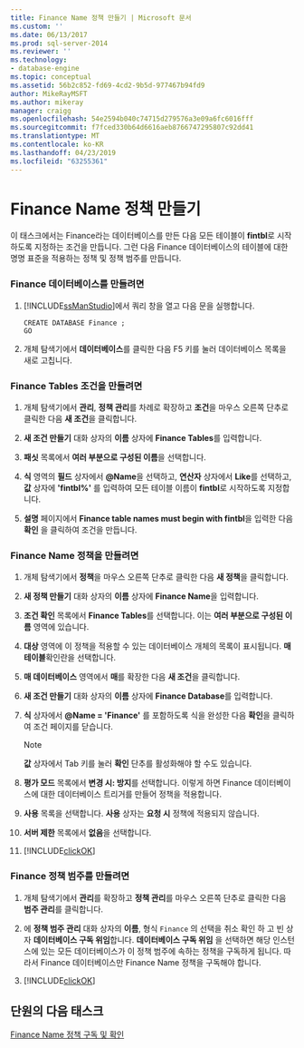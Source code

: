 ```yaml
---
title: Finance Name 정책 만들기 | Microsoft 문서
ms.custom: ''
ms.date: 06/13/2017
ms.prod: sql-server-2014
ms.reviewer: ''
ms.technology:
- database-engine
ms.topic: conceptual
ms.assetid: 56b2c852-fd69-4cd2-9b5d-977467b94fd9
author: MikeRayMSFT
ms.author: mikeray
manager: craigg
ms.openlocfilehash: 54e2594b040c74715d279576a3e09a6fc6016fff
ms.sourcegitcommit: f7fced330b64d6616aeb8766747295807c92dd41
ms.translationtype: MT
ms.contentlocale: ko-KR
ms.lasthandoff: 04/23/2019
ms.locfileid: "63255361"
---
```

# <a name="create-the-finance-name-policy"></a>Finance Name 정책 만들기
  이 태스크에서는 Finance라는 데이터베이스를 만든 다음 모든 테이블이 **fintbl**로 시작하도록 지정하는 조건을 만듭니다. 그런 다음 Finance 데이터베이스의 테이블에 대한 명명 표준을 적용하는 정책 및 정책 범주를 만듭니다.  
  
### <a name="to-create-the-finance-database"></a>Finance  데이터베이스를 만들려면  
  
1.  [!INCLUDE[ssManStudio](../../includes/ssmanstudio-md.md)]에서 쿼리 창을 열고 다음 문을 실행합니다.  
  
    ```  
    CREATE DATABASE Finance ;  
    GO  
    ```  
  
2.  개체 탐색기에서 **데이터베이스**를 클릭한 다음 F5 키를 눌러 데이터베이스 목록을 새로 고칩니다.  
  
### <a name="to-create-the-finance-tables-condition"></a>Finance  Tables  조건을 만들려면  
  
1.  개체 탐색기에서 **관리**, **정책 관리**를 차례로 확장하고 **조건**을 마우스 오른쪽 단추로 클릭한 다음 **새 조건**을 클릭합니다.  
  
2.  **새 조건 만들기** 대화 상자의 **이름** 상자에 **Finance Tables**를 입력합니다.  
  
3.  **패싯** 목록에서 **여러 부분으로 구성된 이름**을 선택합니다.  
  
4.  **식** 영역의 **필드** 상자에서 **@Name**을 선택하고, **연산자** 상자에서 **Like**를 선택하고, **값** 상자에 **'fintbl%'** 를 입력하여 모든 테이블 이름이 **fintbl**로 시작하도록 지정합니다.  
  
5.  **설명** 페이지에서 **Finance table names must begin with fintbl**을 입력한 다음 **확인** 을 클릭하여 조건을 만듭니다.  
  
### <a name="to-create-the-finance-name-policy"></a>Finance  Name  정책을 만들려면  
  
1.  개체 탐색기에서 **정책**을 마우스 오른쪽 단추로 클릭한 다음 **새 정책**을 클릭합니다.  
  
2.  **새 정책 만들기** 대화 상자의 **이름** 상자에 **Finance Name**을 입력합니다.  
  
3.  **조건 확인** 목록에서 **Finance Tables**를 선택합니다. 이는 **여러 부분으로 구성된 이름** 영역에 있습니다.  
  
4.  **대상** 영역에 이 정책을 적용할 수 있는 데이터베이스 개체의 목록이 표시됩니다. **매 테이블**확인란을 선택합니다.  
  
5.  **매 데이터베이스** 영역에서 **매**를 확장한 다음 **새 조건**을 클릭합니다.  
  
6.  **새 조건 만들기** 대화 상자의 **이름** 상자에 **Finance Database**를 입력합니다.  
  
7.  **식** 상자에서 **@Name = 'Finance'** 를 포함하도록 식을 완성한 다음 **확인**을 클릭하여 조건 페이지를 닫습니다.  
  
    > [!NOTE]  
    >  **값** 상자에서 Tab 키를 눌러 **확인** 단추를 활성화해야 할 수도 있습니다.  
  
8.  **평가 모드** 목록에서 **변경 시: 방지**를 선택합니다. 이렇게 하면 Finance 데이터베이스에 대한 데이터베이스 트리거를 만들어 정책을 적용합니다.  
  
9. **사용** 목록을 선택합니다. **사용** 상자는 **요청 시** 정책에 적용되지 않습니다.  
  
10. **서버 제한** 목록에서 **없음**을 선택합니다.  
  
11. [!INCLUDE[clickOK](../../includes/clickok-md.md)]  
  
### <a name="to-create-the-finance-policy-category"></a>Finance  정책 범주를 만들려면  
  
1.  개체 탐색기에서 **관리**를 확장하고 **정책 관리**를 마우스 오른쪽 단추로 클릭한 다음 **범주 관리**를 클릭합니다.  
  
2.  에 **정책 범주 관리** 대화 상자의 **이름**, 형식 `Finance` 의 선택을 취소 확인 하 고 빈 상자 **데이터베이스 구독 위임**합니다. **데이터베이스 구독 위임** 을 선택하면 해당 인스턴스에 있는 모든 데이터베이스가 이 정책 범주에 속하는 정책을 구독하게 됩니다. 따라서 Finance 데이터베이스만 Finance Name 정책을 구독해야 합니다.  
  
3.  [!INCLUDE[clickOK](../../includes/clickok-md.md)]  
  
## <a name="next-task-in-lesson"></a>단원의 다음 태스크  
 [Finance Name 정책 구독 및 확인](lesson-2-2-subscribe-to-and-check-the-finance-name-policy.md)  
  
  
